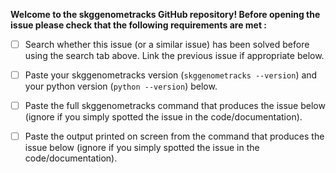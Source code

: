 
**Welcome to the skggenometracks GitHub repository! Before opening the issue please check
 that the following requirements are met :**

  - [ ] Search whether this issue (or a similar issue) has been solved before
  using the search tab above. Link the previous issue if appropriate below.

  - [ ] Paste your skggenometracks version (`skggenometracks --version`) and your python
  version (`python --version`) below.

  - [ ] Paste the full skggenometracks command that produces the issue below
  (ignore if you simply spotted the issue in the code/documentation).

  - [ ] Paste the output printed on screen from the command that produces the issue
  below (ignore if you simply spotted the issue in the code/documentation).
